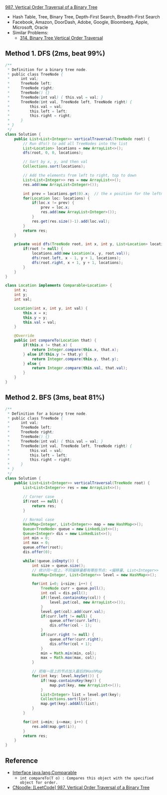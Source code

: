 [987. Vertical Order Traversal of a Binary Tree](https://leetcode.com/problems/vertical-order-traversal-of-a-binary-tree/description/)

* Hash Table, Tree, Binary Tree, Depth-First Search, Breadth-First Search
* Facebook, Amazon, DoorDash, Adobe, Google, Bloomberg, Apple, Microsoft, Oracle
* Similar Problems:
  * [314. Binary Tree Vertical Order Traversal](https://leetcode.com/problems/binary-tree-vertical-order-traversal/description/)


## Method 1. DFS (2ms, beat 99%)
```java
/**
 * Definition for a binary tree node.
 * public class TreeNode {
 *     int val;
 *     TreeNode left;
 *     TreeNode right;
 *     TreeNode() {}
 *     TreeNode(int val) { this.val = val; }
 *     TreeNode(int val, TreeNode left, TreeNode right) {
 *         this.val = val;
 *         this.left = left;
 *         this.right = right;
 *     }
 * }
 */
class Solution {
    public List<List<Integer>> verticalTraversal(TreeNode root) {
        // Run dfs() to add all TreeNodes into the list
        List<Location> locations = new ArrayList<>();
        dfs(root, 0, 0, locations);

        // Sort by x, y, and then val
        Collections.sort(locations);

        // Add the elements from left to right, top to down
        List<List<Integer>> res = new ArrayList<>();
        res.add(new ArrayList<Integer>());

        int prev = locations.get(0).x;  // the x position for the leftmost Location
        for(Location loc: locations) {
            if(loc.x != prev) {
                prev = loc.x;
                res.add(new ArrayList<Integer>());
            }
            res.get(res.size()-1).add(loc.val);
        }
        return res;
    }

    private void dfs(TreeNode root, int x, int y, List<Location> locations) {
        if(root != null) {
            locations.add(new Location(x, y, root.val));
            dfs(root.left, x - 1, y + 1, locations);
            dfs(root.right, x + 1, y + 1, locations);
        }
    }
}

class Location implements Comparable<Location> {
    int x;
    int y;
    int val;

    Location(int x, int y, int val) {
        this.x = x;
        this.y = y;
        this.val = val;
    }

    @Override
    public int compareTo(Location that) {
        if(this.x != that.x) {
            return Integer.compare(this.x, that.x);
        } else if(this.y != that.y) {
            return Integer.compare(this.y, that.y);
        } else {
            return Integer.compare(this.val, that.val);
        }
    }
}
```


## Method 2. BFS (3ms, beat 81%)
```java
/**
 * Definition for a binary tree node.
 * public class TreeNode {
 *     int val;
 *     TreeNode left;
 *     TreeNode right;
 *     TreeNode() {}
 *     TreeNode(int val) { this.val = val; }
 *     TreeNode(int val, TreeNode left, TreeNode right) {
 *         this.val = val;
 *         this.left = left;
 *         this.right = right;
 *     }
 * }
 */
class Solution {
    public List<List<Integer>> verticalTraversal(TreeNode root) {
        List<List<Integer>> res = new ArrayList<>();
        
        // Corner case
        if(root == null) {
            return res;
        }

        // Normal case
        HashMap<Integer, List<Integer>> map = new HashMap<>();
        Queue<TreeNode> queue = new LinkedList<>();
        Queue<Integer> dis = new LinkedList<>();
        int min = 0;
        int max = 0;
        queue.offer(root);
        dis.offer(0);

        while(!queue.isEmpty()) {
            int size = queue.size();
            // 统计同一层上，不同偏移量都有哪些节点: <偏移量, List<Integer>>
            HashMap<Integer, List<Integer>> level = new HashMap<>();

            for(int i=0; i<size; i++) {
                TreeNode curr = queue.poll();
                int col = dis.poll();
                if(!level.containsKey(col)) {
                    level.put(col, new ArrayList<>());
                }
                level.get(col).add(curr.val);
                if(curr.left != null) {
                    queue.offer(curr.left);
                    dis.offer(col - 1);
                }
                if(curr.right != null) {
                    queue.offer(curr.right);
                    dis.offer(col + 1);
                }
                min = Math.min(min, col);
                max = Math.max(max, col);
            }

            // 把每一层上的节点加入最后的HashMap
            for(int key: level.keySet()) {
                if(!map.containsKey(key)) {
                    map.put(key, new ArrayList<>());
                }
                List<Integer> list = level.get(key);
                Collections.sort(list);
                map.get(key).addAll(list);
            }
        }

        for(int i=min; i<=max; i++) {
            res.add(map.get(i));
        }
        return res;
    }
}
```


## Reference
* [Interface java.lang.Comparable<T>](https://docs.oracle.com/en/java/javase/17/docs/api/java.base/java/lang/Comparable.html)
  * `int compareTo(T o) : Compares this object with the specified object for order.`
* [CNoodle: [LeetCode] 987. Vertical Order Traversal of a Binary Tree](https://www.cnblogs.com/cnoodle/p/12881028.html)